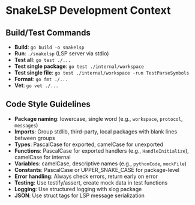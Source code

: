 # SnakeLSP Development Context

## Build/Test Commands
- **Build**: `go build -o snakelsp`
- **Run**: `./snakelsp` (LSP server via stdio)
- **Test all**: `go test ./...`
- **Test single package**: `go test ./internal/workspace`
- **Test single file**: `go test ./internal/workspace -run TestParseSymbols`
- **Format**: `go fmt ./...`
- **Vet**: `go vet ./...`

## Code Style Guidelines
- **Package naming**: lowercase, single word (e.g., `workspace`, `protocol`, `messages`)
- **Imports**: Group stdlib, third-party, local packages with blank lines between groups
- **Types**: PascalCase for exported, camelCase for unexported
- **Functions**: PascalCase for exported handlers (e.g., `HandleInitialize`), camelCase for internal
- **Variables**: camelCase, descriptive names (e.g., `pythonCode`, `mockFile`)
- **Constants**: PascalCase or UPPER_SNAKE_CASE for package-level
- **Error handling**: Always check errors, return early on error
- **Testing**: Use testify/assert, create mock data in test functions
- **Logging**: Use structured logging with slog package
- **JSON**: Use struct tags for LSP message serialization